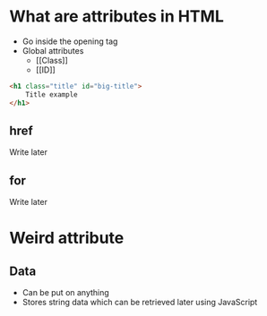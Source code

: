 # What are attributes in HTML

- Go inside the opening tag
- Global attributes
	- [[Class]]
	- [[ID]]
```html
<h1 class="title" id="big-title">
	Title example
</h1>
```
## href
Write later
## for
Write later
# Weird attribute
## Data
- Can be put on anything
- Stores string data which can be retrieved later using JavaScript